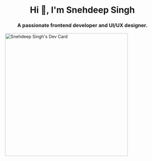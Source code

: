 <h1 align="center">Hi 👋, I'm Snehdeep Singh</h1>
<h3 align="center">A passionate frontend developer and UI/UX designer.</h3>

<a href="https://app.daily.dev/strumkey"><img src="https://api.daily.dev/devcards/b42fe04389df46b48eeecb3879e1ab70.png?r=85f" width="400" alt="Snehdeep Singh's Dev Card"/></a>
